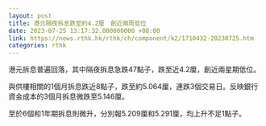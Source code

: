 ```yaml
---
layout: post
title: 港元隔夜拆息跌至約4.2厘　創近兩周低位
date: 2023-07-25 13:17:32.000000000 +08:00
link: https://news.rthk.hk/rthk/ch/component/k2/1710432-20230725.htm
categories: rthk
---
```


港元拆息普遍回落，其中隔夜拆息急跌47點子，跌至近4.2厘，創近兩星期低位。

與供樓相關的1個月拆息跌近8點子，跌至約5.064厘，連跌3個交易日。反映銀行資金成本的3個月拆息微跌至5.146厘。

至於6個和1年期拆息則微升，分別報5.209厘和5.291厘，均上升不足1點子。
